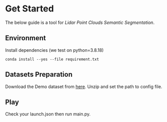 # Get Started

The below guide is a tool for *Lidar Point Clouds Semantic Segmentation*.

## Environment

Install dependencies (we test on python=3.8.18)
```
conda install --yes --file requirement.txt
```
## Datasets Preparation

Download the Demo dataset from [here](https://pan.baidu.com/s/16Sjra5_u_Tc98OmmC0wlHQ). Unzip and set the path to config file. 

## Play

Check your launch.json then run main.py.
